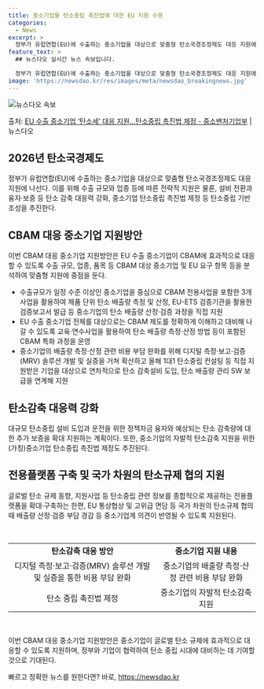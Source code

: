 ```yaml
---
title: 중소기업들 탄소중립 촉진법에 대한 EU 지원 수용
categories:
  - News
excerpt: >
  정부가 유럽연합(EU)에 수출하는 중소기업을 대상으로 맞춤형 탄소국경조정제도 대응 지원에 나선다. 이를 위해…
feature_text: >
  ## 뉴스다오 실시간 뉴스 속보입니다.

  정부가 유럽연합(EU)에 수출하는 중소기업을 대상으로 맞춤형 탄소국경조정제도 대응 지원에 나선다. 이를 위해…
image: 'https://newsdao.kr/res/images/meta/newsdao_breakingnews.jpg'
---
```


![뉴스다오 속보](https://newsdao.kr/res/images/meta/newsdao_breakingnews.jpg)

<p>출처: <a href="https://newsdao.kr/3869" rel="dofollow">EU 수출 중소기업 ‘탄소세’ 대응 지원…탄소중립 촉진법 제정 - 중소벤처기업부</a> | 뉴스다오</p>

<h2 data-ke-size="size26">2026년 탄소국경제도</h2>

<p data-ke-size="size16">정부가 유럽연합(EU)에 수출하는 중소기업을 대상으로 맞춤형 탄소국경조정제도 대응 지원에 나선다. 이를 위해 수출 규모와 업종 등에 따른 전략적 지원은 물론, 설비 전환과 융자·보증 등 탄소 감축 대응력 강화, 중소기업 탄소중립 촉진법 제정 등 탄소중립 기반 조성을 추진한다.</p>

<h2 data-ke-size="size26">CBAM 대응 중소기업 지원방안</h2>

<p data-ke-size="size16">이번 CBAM 대응 중소기업 지원방안은 EU 수출 중소기업이 CBAM에 효과적으로 대응할 수 있도록 수출 규모, 업종, 품목 등 CBAM 대상 중소기업 및 EU 요구 항목 등을 분석하여 맞춤형 지원에 중점을 둔다.</p>

<ul>
  <li>수출규모가 일정 수준 이상인 중소기업을 중심으로 CBAM 전용사업을 포함한 3개 사업을 활용하여 제품 단위 탄소 배출량 측정 및 산정, EU-ETS 검증기관을 활용한 검증보고서 발급 등 중소기업의 탄소 배출량 산정·검증 과정을 직접 지원</li>
  <li>EU 수출 중소기업 전체를 대상으로는 CBAM 제도를 정확하게 이해하고 대비해 나갈 수 있도록 교육·연수사업을 활용하여 탄소 배출량 측정·산정 방법 등이 포함된 CBAM 특화 과정을 운영</li>
  <li>중소기업의 배출량 측정·산정 관련 비용 부담 완화를 위해 디지털 측정·보고·검증(MRV) 솔루션 개발 및 실증을 거쳐 확산하고 올해 1대1 탄소중립 컨설팅 등 직접 지원받은 기업을 대상으로 연차적으로 탄소 감축설비 도입, 탄소 배출량 관리 SW 보급을 연계해 지원</li>
</ul>

<h2 data-ke-size="size26">탄소감축 대응력 강화</h2>

<p data-ke-size="size16">대규모 탄소중립 설비 도입과 운전을 위한 정책자금 융자와 예상되는 탄소 감축량에 대한 추가 보증을 확대 지원하는 계획이다. 또한, 중소기업의 자발적 탄소감축 지원을 위한 (가칭)중소기업 탄소중립 촉진법 제정도 추진된다.</p>

<h2 data-ke-size="size26">전용플랫폼 구축 및 국가 차원의 탄소규제 협의 지원</h2>

<p data-ke-size="size16">글로벌 탄소 규제 동향, 지원사업 등 탄소중립 관련 정보를 종합적으로 제공하는 전용플랫폼을 확대·구축하는 한편, EU 통상협상 및 고위급 면담 등 국가 차원의 탄소규제 협의 때 배출량 산정·검증 부담 경감 등 중소기업계 의견이 반영될 수 있도록 지원된다.</p>

<p data-ke-size="size16">&nbsp;</p>

<table>
<tbody>
<tr>
<td style="text-align: center; height: 17px;"><b>탄소감축 대응 방안</b></td>
<td style="text-align: center; height: 17px;"><b>중소기업 지원 내용</b></td>
</tr>
<tr>
<td style="text-align: center; height: 17px;">디지털 측정·보고·검증(MRV) 솔루션 개발 및 실증을 통한 비용 부담 완화</td>
<td style="text-align: center; height: 17px;">중소기업의 배출량 측정·산정 관련 비용 부담 완화</td>
</tr>
<tr>
<td style="text-align: center; height: 17px;">탄소 중립 촉진법 제정</td>
<td style="text-align: center; height: 17px;">중소기업의 자발적 탄소감축 지원</td>
</tr>
</tbody>
</table>

<p data-ke-size="size16">&nbsp;</p>

<p data-ke-size="size16">이번 CBAM 대응 중소기업 지원방안은 중소기업이 글로벌 탄소 규제에 효과적으로 대응할 수 있도록 지원하며, 정부와 기업이 협력하여 탄소 중립 시대에 대비하는 데 기여할 것으로 기대된다.</p>
 

빠르고 정확한 뉴스를 원한다면? 바로, <a href="https://newsdao.kr" rel="dofollow">https://newsdao.kr</a>


